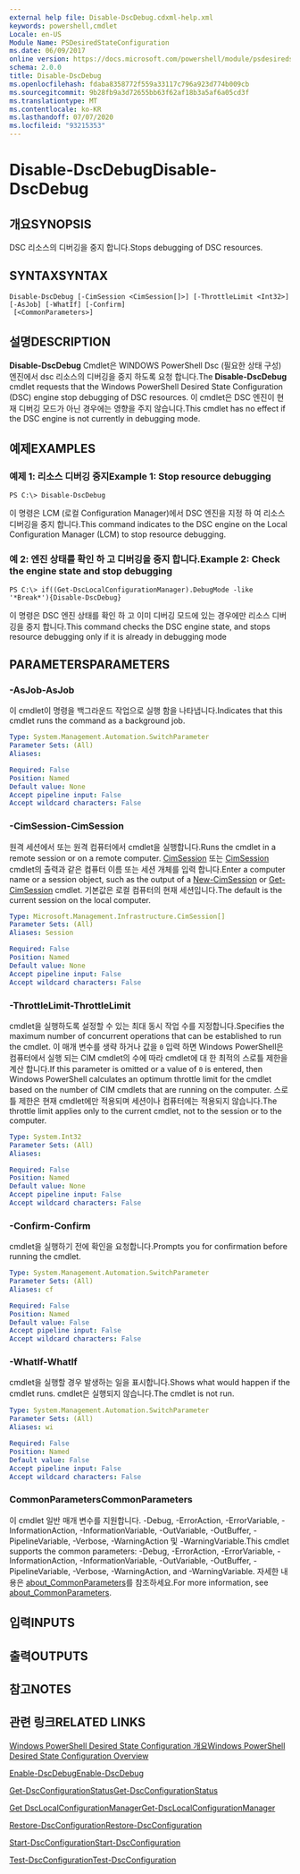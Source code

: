 ```yaml
---
external help file: Disable-DscDebug.cdxml-help.xml
keywords: powershell,cmdlet
Locale: en-US
Module Name: PSDesiredStateConfiguration
ms.date: 06/09/2017
online version: https://docs.microsoft.com/powershell/module/psdesiredstateconfiguration/disable-dscdebug?view=powershell-5.1&WT.mc_id=ps-gethelp
schema: 2.0.0
title: Disable-DscDebug
ms.openlocfilehash: fdaba8358772f559a33117c796a923d774b009cb
ms.sourcegitcommit: 9b28fb9a3d72655bb63f62af18b3a5af6a05cd3f
ms.translationtype: MT
ms.contentlocale: ko-KR
ms.lasthandoff: 07/07/2020
ms.locfileid: "93215353"
---
```

# <span data-ttu-id="5aaac-103">Disable-DscDebug</span><span class="sxs-lookup"><span data-stu-id="5aaac-103">Disable-DscDebug</span></span>

## <span data-ttu-id="5aaac-104">개요</span><span class="sxs-lookup"><span data-stu-id="5aaac-104">SYNOPSIS</span></span>
<span data-ttu-id="5aaac-105">DSC 리소스의 디버깅을 중지 합니다.</span><span class="sxs-lookup"><span data-stu-id="5aaac-105">Stops debugging of DSC resources.</span></span>

## <span data-ttu-id="5aaac-106">SYNTAX</span><span class="sxs-lookup"><span data-stu-id="5aaac-106">SYNTAX</span></span>

```
Disable-DscDebug [-CimSession <CimSession[]>] [-ThrottleLimit <Int32>] [-AsJob] [-WhatIf] [-Confirm]
 [<CommonParameters>]
```

## <span data-ttu-id="5aaac-107">설명</span><span class="sxs-lookup"><span data-stu-id="5aaac-107">DESCRIPTION</span></span>
<span data-ttu-id="5aaac-108">**Disable-DscDebug** Cmdlet은 WINDOWS PowerShell Dsc (필요한 상태 구성) 엔진에서 dsc 리소스의 디버깅을 중지 하도록 요청 합니다.</span><span class="sxs-lookup"><span data-stu-id="5aaac-108">The **Disable-DscDebug** cmdlet requests that the Windows PowerShell Desired State Configuration (DSC) engine stop debugging of DSC resources.</span></span>
<span data-ttu-id="5aaac-109">이 cmdlet은 DSC 엔진이 현재 디버깅 모드가 아닌 경우에는 영향을 주지 않습니다.</span><span class="sxs-lookup"><span data-stu-id="5aaac-109">This cmdlet has no effect if the DSC engine is not currently in debugging mode.</span></span>

## <span data-ttu-id="5aaac-110">예제</span><span class="sxs-lookup"><span data-stu-id="5aaac-110">EXAMPLES</span></span>

### <span data-ttu-id="5aaac-111">예제 1: 리소스 디버깅 중지</span><span class="sxs-lookup"><span data-stu-id="5aaac-111">Example 1: Stop resource debugging</span></span>

```
PS C:\> Disable-DscDebug
```

<span data-ttu-id="5aaac-112">이 명령은 LCM (로컬 Configuration Manager)에서 DSC 엔진을 지정 하 여 리소스 디버깅을 중지 합니다.</span><span class="sxs-lookup"><span data-stu-id="5aaac-112">This command indicates to the DSC engine on the Local Configuration Manager (LCM) to stop resource debugging.</span></span>

### <span data-ttu-id="5aaac-113">예 2: 엔진 상태를 확인 하 고 디버깅을 중지 합니다.</span><span class="sxs-lookup"><span data-stu-id="5aaac-113">Example 2: Check the engine state and stop debugging</span></span>

```
PS C:\> if((Get-DscLocalConfigurationManager).DebugMode -like '*Break*'){Disable-DscDebug}
```

<span data-ttu-id="5aaac-114">이 명령은 DSC 엔진 상태를 확인 하 고 이미 디버깅 모드에 있는 경우에만 리소스 디버깅을 중지 합니다.</span><span class="sxs-lookup"><span data-stu-id="5aaac-114">This command checks the DSC engine state, and stops resource debugging only if it is already in debugging mode</span></span>

## <span data-ttu-id="5aaac-115">PARAMETERS</span><span class="sxs-lookup"><span data-stu-id="5aaac-115">PARAMETERS</span></span>

### <span data-ttu-id="5aaac-116">-AsJob</span><span class="sxs-lookup"><span data-stu-id="5aaac-116">-AsJob</span></span>
<span data-ttu-id="5aaac-117">이 cmdlet이 명령을 백그라운드 작업으로 실행 함을 나타냅니다.</span><span class="sxs-lookup"><span data-stu-id="5aaac-117">Indicates that this cmdlet runs the command as a background job.</span></span>

```yaml
Type: System.Management.Automation.SwitchParameter
Parameter Sets: (All)
Aliases:

Required: False
Position: Named
Default value: None
Accept pipeline input: False
Accept wildcard characters: False
```

### <span data-ttu-id="5aaac-118">-CimSession</span><span class="sxs-lookup"><span data-stu-id="5aaac-118">-CimSession</span></span>
<span data-ttu-id="5aaac-119">원격 세션에서 또는 원격 컴퓨터에서 cmdlet을 실행합니다.</span><span class="sxs-lookup"><span data-stu-id="5aaac-119">Runs the cmdlet in a remote session or on a remote computer.</span></span>
<span data-ttu-id="5aaac-120">[CimSession](/powershell/module/cimcmdlets/new-cimsession) 또는 [CimSession](/powershell/module/cimcmdlets/get-cimsession) cmdlet의 출력과 같은 컴퓨터 이름 또는 세션 개체를 입력 합니다.</span><span class="sxs-lookup"><span data-stu-id="5aaac-120">Enter a computer name or a session object, such as the output of a [New-CimSession](/powershell/module/cimcmdlets/new-cimsession) or [Get-CimSession](/powershell/module/cimcmdlets/get-cimsession) cmdlet.</span></span>
<span data-ttu-id="5aaac-121">기본값은 로컬 컴퓨터의 현재 세션입니다.</span><span class="sxs-lookup"><span data-stu-id="5aaac-121">The default is the current session on the local computer.</span></span>

```yaml
Type: Microsoft.Management.Infrastructure.CimSession[]
Parameter Sets: (All)
Aliases: Session

Required: False
Position: Named
Default value: None
Accept pipeline input: False
Accept wildcard characters: False
```

### <span data-ttu-id="5aaac-122">-ThrottleLimit</span><span class="sxs-lookup"><span data-stu-id="5aaac-122">-ThrottleLimit</span></span>
<span data-ttu-id="5aaac-123">cmdlet을 실행하도록 설정할 수 있는 최대 동시 작업 수를 지정합니다.</span><span class="sxs-lookup"><span data-stu-id="5aaac-123">Specifies the maximum number of concurrent operations that can be established to run the cmdlet.</span></span>
<span data-ttu-id="5aaac-124">이 매개 변수를 생략 하거나 값을 `0` 입력 하면 Windows PowerShell은 컴퓨터에서 실행 되는 CIM cmdlet의 수에 따라 cmdlet에 대 한 최적의 스로틀 제한을 계산 합니다.</span><span class="sxs-lookup"><span data-stu-id="5aaac-124">If this parameter is omitted or a value of `0` is entered, then Windows PowerShell calculates an optimum throttle limit for the cmdlet based on the number of CIM cmdlets that are running on the computer.</span></span>
<span data-ttu-id="5aaac-125">스로틀 제한은 현재 cmdlet에만 적용되며 세션이나 컴퓨터에는 적용되지 않습니다.</span><span class="sxs-lookup"><span data-stu-id="5aaac-125">The throttle limit applies only to the current cmdlet, not to the session or to the computer.</span></span>

```yaml
Type: System.Int32
Parameter Sets: (All)
Aliases:

Required: False
Position: Named
Default value: None
Accept pipeline input: False
Accept wildcard characters: False
```

### <span data-ttu-id="5aaac-126">-Confirm</span><span class="sxs-lookup"><span data-stu-id="5aaac-126">-Confirm</span></span>
<span data-ttu-id="5aaac-127">cmdlet을 실행하기 전에 확인을 요청합니다.</span><span class="sxs-lookup"><span data-stu-id="5aaac-127">Prompts you for confirmation before running the cmdlet.</span></span>

```yaml
Type: System.Management.Automation.SwitchParameter
Parameter Sets: (All)
Aliases: cf

Required: False
Position: Named
Default value: False
Accept pipeline input: False
Accept wildcard characters: False
```

### <span data-ttu-id="5aaac-128">-WhatIf</span><span class="sxs-lookup"><span data-stu-id="5aaac-128">-WhatIf</span></span>
<span data-ttu-id="5aaac-129">cmdlet을 실행할 경우 발생하는 일을 표시합니다.</span><span class="sxs-lookup"><span data-stu-id="5aaac-129">Shows what would happen if the cmdlet runs.</span></span>
<span data-ttu-id="5aaac-130">cmdlet은 실행되지 않습니다.</span><span class="sxs-lookup"><span data-stu-id="5aaac-130">The cmdlet is not run.</span></span>

```yaml
Type: System.Management.Automation.SwitchParameter
Parameter Sets: (All)
Aliases: wi

Required: False
Position: Named
Default value: False
Accept pipeline input: False
Accept wildcard characters: False
```

### <span data-ttu-id="5aaac-131">CommonParameters</span><span class="sxs-lookup"><span data-stu-id="5aaac-131">CommonParameters</span></span>
<span data-ttu-id="5aaac-132">이 cmdlet 일반 매개 변수를 지원합니다. -Debug, -ErrorAction, -ErrorVariable, -InformationAction, -InformationVariable, -OutVariable, -OutBuffer, -PipelineVariable, -Verbose, -WarningAction 및 -WarningVariable.</span><span class="sxs-lookup"><span data-stu-id="5aaac-132">This cmdlet supports the common parameters: -Debug, -ErrorAction, -ErrorVariable, -InformationAction, -InformationVariable, -OutVariable, -OutBuffer, -PipelineVariable, -Verbose, -WarningAction, and -WarningVariable.</span></span> <span data-ttu-id="5aaac-133">자세한 내용은 [about_CommonParameters](https://go.microsoft.com/fwlink/?LinkID=113216)를 참조하세요.</span><span class="sxs-lookup"><span data-stu-id="5aaac-133">For more information, see [about_CommonParameters](https://go.microsoft.com/fwlink/?LinkID=113216).</span></span>

## <span data-ttu-id="5aaac-134">입력</span><span class="sxs-lookup"><span data-stu-id="5aaac-134">INPUTS</span></span>

## <span data-ttu-id="5aaac-135">출력</span><span class="sxs-lookup"><span data-stu-id="5aaac-135">OUTPUTS</span></span>

## <span data-ttu-id="5aaac-136">참고</span><span class="sxs-lookup"><span data-stu-id="5aaac-136">NOTES</span></span>

## <span data-ttu-id="5aaac-137">관련 링크</span><span class="sxs-lookup"><span data-stu-id="5aaac-137">RELATED LINKS</span></span>

[<span data-ttu-id="5aaac-138">Windows PowerShell Desired State Configuration 개요</span><span class="sxs-lookup"><span data-stu-id="5aaac-138">Windows PowerShell Desired State Configuration Overview</span></span>](/powershell/scripting/dsc/overview/dscforengineers)

[<span data-ttu-id="5aaac-139">Enable-DscDebug</span><span class="sxs-lookup"><span data-stu-id="5aaac-139">Enable-DscDebug</span></span>](Enable-DscDebug.md)

[<span data-ttu-id="5aaac-140">Get-DscConfigurationStatus</span><span class="sxs-lookup"><span data-stu-id="5aaac-140">Get-DscConfigurationStatus</span></span>](Get-DscConfigurationStatus.md)

[<span data-ttu-id="5aaac-141">Get DscLocalConfigurationManager</span><span class="sxs-lookup"><span data-stu-id="5aaac-141">Get-DscLocalConfigurationManager</span></span>](Get-DscLocalConfigurationManager.md)

[<span data-ttu-id="5aaac-142">Restore-DscConfiguration</span><span class="sxs-lookup"><span data-stu-id="5aaac-142">Restore-DscConfiguration</span></span>](Restore-DscConfiguration.md)

[<span data-ttu-id="5aaac-143">Start-DscConfiguration</span><span class="sxs-lookup"><span data-stu-id="5aaac-143">Start-DscConfiguration</span></span>](Start-DscConfiguration.md)

[<span data-ttu-id="5aaac-144">Test-DscConfiguration</span><span class="sxs-lookup"><span data-stu-id="5aaac-144">Test-DscConfiguration</span></span>](Test-DscConfiguration.md)
